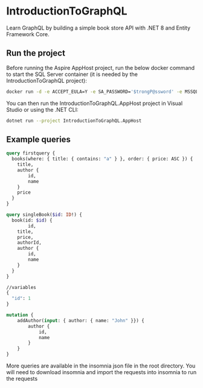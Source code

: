# IntroductionToGraphQL

Learn GraphQL by building a simple book store API with .NET 8 and Entity Framework Core.

## Run the project

Before running the Aspire AppHost project, run the below docker command to start the SQL Server container (it is needed by the IntroductionToGraphQL project):

```bash
docker run -d -e ACCEPT_EULA=Y -e SA_PASSWORD='$trongP@ssword' -e MSSQL_AGENT_ENABLED=true -p 1433:1433 -v mssql_data:/var/opt/mssql mcr.microsoft.com/mssql/server:2019-latest
```

You can then run the IntroductionToGraphQL.AppHost project in Visual Studio or using the .NET CLI:

```bash
dotnet run --project IntroductionToGraphQL.AppHost
```

## Example queries

```graphql
query firstquery {
  books(where: { title: { contains: "a" } }, order: { price: ASC }) {
    title,
    author {
		id,
		name
	}
    price
  }
}
```

```graphql
query singleBook($id: ID!) {
  book(id: $id) {
		id,
    title,
    price,
	authorId,
	author {
		id,
		name
	}
  }
}

//variables
{
  "id": 1
}
```

```graphql
mutation {
	addAuthor(input: { author: { name: "John" }}) {
		author {
			id,
			name
		}
	}
}
```

More queries are available in the insomnia json file in the root directory. You will need to download insomnia and import the requests into insomnia to run the requests